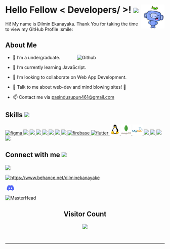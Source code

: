 <!--Header-->

<h1> Hello Fellow < Developers/ >! <img src="https://raw.githubusercontent.com/MartinHeinz/MartinHeinz/master/wave.gif" width=50px>

<img width="15%" align="right" alt="Github" src="https://github.com/avinIndrasoma/avinIndrasoma/blob/main/749044136589393960.gif" />
</h1>

 <!--Description--> 

<div size='1px'> Hi! My name is Dilmin Ekanayaka. Thank You for taking the time to view my GitHub Profile :smile:  
</div>

<!--About me -->
  
<h2> About Me </h2>

<img width="55%" align="right" alt="Github" src="https://raw.githubusercontent.com/onimur/.github/master/.resources/git-header.svg" />


- 🔭 I’m a undergraduate.

- 🌱 I’m currently learning JavaScript. 

- 👯 I’m looking to collaborate on Web App Development. 

- 💬 Talk to me about web-dev and mind blowing sites! 🤯
  
- 📫 Contact me via pasindusupun461@gmail.com


<!--Skills section -->

<h2> Skills <img src="https://media2.giphy.com/media/QssGEmpkyEOhBCb7e1/giphy.gif?cid=ecf05e47a0n3gi1bfqntqmob8g9aid1oyj2wr3ds3mg700bl&rid=giphy.gif" width=32px> </h2>

<!--Skills List -->
<p>
<a href="https://www.figma.com/" target="_blank" rel="noreferrer"> <img src="https://www.vectorlogo.zone/logos/figma/figma-icon.svg" alt="figma" width="32px"> </a> 
<a href="https://github.com/dilminekanayaka?tab=repositories&q=&type=&language=c&sort="> <img width="32px" src="https://raw.githubusercontent.com/rahulbanerjee26/githubAboutMeGenerator/main/icons/c.svg"> </a>
<a href="https://github.com/dilminekanayaka?tab=repositories&q=&type=&language=cpp&sort="> <img width="32px" src="https://raw.githubusercontent.com/rahulbanerjee26/githubAboutMeGenerator/main/icons/cpp.svg"> </a>
<a href="https://github.com/dilminekanayaka?tab=repositories&q=&type=&language=html&sort="> <img width="32px" src="https://raw.githubusercontent.com/rahulbanerjee26/githubAboutMeGenerator/main/icons/html.svg"> </a>
<a href="https://github.com/dilminekanayaka?tab=repositories&q=&type=&language=css&sort="> <img width="32px" src="https://raw.githubusercontent.com/rahulbanerjee26/githubAboutMeGenerator/main/icons/css.svg"> </a>
<a href="https://github.com/dilminekanayaka?tab=repositories&q=&type=&language=javascript&sort="> <img width="32px" src="https://raw.githubusercontent.com/rahulbanerjee26/githubAboutMeGenerator/main/icons/javascript.svg"> </a>
<a href="https://github.com/dilminekanayaka?tab=repositories&q=&type=&language=git&sort="> <img width="32px" src="https://raw.githubusercontent.com/rahulbanerjee26/githubAboutMeGenerator/main/icons/git.svg"> </a>
<a href="https://github.com/dilminekanayaka?tab=repositories&q=&type=&language=github&sort="> <img width="32px" src="https://raw.githubusercontent.com/rahulbanerjee26/githubAboutMeGenerator/main/icons/github.svg"> </a>
<a href="https://firebase.google.com/" target="_blank" rel="noreferrer"> <img src="https://www.vectorlogo.zone/logos/firebase/firebase-icon.svg" alt="firebase" width="32px"> </a>
<a href="https://flutter.dev" target="_blank" rel="noreferrer"> <img src="https://www.vectorlogo.zone/logos/flutterio/flutterio-icon.svg" alt="flutter" width="32px"> </a>
<a href="https://www.linux.org/" target="_blank" rel="noreferrer"> <img src="https://raw.githubusercontent.com/devicons/devicon/master/icons/linux/linux-original.svg" alt="linux" width="32px"> </a>
<a href="https://www.mongodb.com/" target="_blank" rel="noreferrer"> <img src="https://raw.githubusercontent.com/devicons/devicon/master/icons/mongodb/mongodb-original-wordmark.svg" alt="mongodb" width="32px"> </a>
<a href="https://www.mysql.com/" target="_blank" rel="noreferrer"> <img src="https://raw.githubusercontent.com/devicons/devicon/master/icons/mysql/mysql-original-wordmark.svg" alt="mysql" width="32px"> </a>
<a href="https://github.com/dilminekanayaka?tab=repositories&q=&type=&language=dribbble&sort="> <img width="32px" src="https://raw.githubusercontent.com/rahulbanerjee26/githubAboutMeGenerator/main/icons/dribbble.svg"> </a>
<a href="https://github.com/dilminekanayaka?tab=repositories&q=&type=&language=illustrator&sort="> <img width="32px" src="https://raw.githubusercontent.com/rahulbanerjee26/githubAboutMeGenerator/main/icons/illustrator.svg"> </a>
<a href="https://github.com/dilminekanayaka?tab=repositories&q=&type=&language=photoshop&sort="> <img width="32px" src="https://raw.githubusercontent.com/rahulbanerjee26/githubAboutMeGenerator/main/icons/photoshop.svg"> </a>
<a href="https://github.com/avinIndrasoma?tab=repositories&q=&type=&language=discord&sort="> <img width="32px" src="https://raw.githubusercontent.com/rahulbanerjee26/githubAboutMeGenerator/main/icons/discord.svg"> </a>
</p>

<!--Connect With me -->

<h2> Connect with me <img src="https://raw.githubusercontent.com/ShahriarShafin/ShahriarShafin/main/Assets/handshake.gif" width="100px"> </h2>

<!--GitHub-->
<a href="https://www.github.com/dilminekanayaka"> <img width="32px" align="center" src="https://raw.githubusercontent.com/rahulbanerjee26/githubAboutMeGenerator/main/icons/github.svg"></a>

<!--Behance-->
<a href="https://www.behance.net/https://www.behance.net/dilminekanayake" target="blank"><img align="center" src="https://raw.githubusercontent.com/rahuldkjain/github-profile-readme-generator/master/src/images/icons/Social/behance.svg" alt="https://www.behance.net/dilminekanayake" width="32px"></a>

<!--Discord-->
<a href="#"> <img width="32px" align="center" src="https://github.com/avinIndrasoma/avinIndrasoma/blob/main/Discord-Logo%20(1).png"></a>

<!--Footer GIF-->

 ![MasterHead](https://i.pinimg.com/originals/02/01/1e/02011ec8554277b8c70bf22fb192123c.gif)


<!--Visitor Count-->

<div align="center">
<h2 align="centre">Visitor Count</h2>  
<p align="center"><img align="center" src="https://profile-counter.glitch.me/{dilminekanayaka}/count.svg" /></p> 
<br>
</div>
</p>
<hr>
<br>
